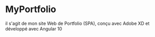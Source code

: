 # MyPortfolio
il s'agit de mon site Web de Portfolio (SPA), conçu avec Adobe XD et développé avec Angular 10
